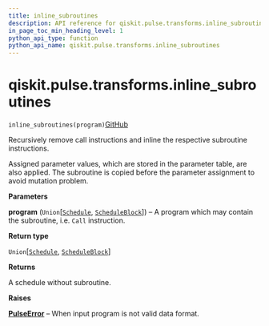 ```yaml
---
title: inline_subroutines
description: API reference for qiskit.pulse.transforms.inline_subroutines
in_page_toc_min_heading_level: 1
python_api_type: function
python_api_name: qiskit.pulse.transforms.inline_subroutines
---
```


# qiskit.pulse.transforms.inline\_subroutines

<span id="qiskit.pulse.transforms.inline_subroutines" />

`inline_subroutines(program)`[GitHub](https://github.com/qiskit/qiskit/tree/stable/0.41/qiskit/pulse/transforms/canonicalization.py "view source code")

Recursively remove call instructions and inline the respective subroutine instructions.

Assigned parameter values, which are stored in the parameter table, are also applied. The subroutine is copied before the parameter assignment to avoid mutation problem.

**Parameters**

**program** (`Union`\[[`Schedule`](qiskit.pulse.Schedule "qiskit.pulse.schedule.Schedule"), [`ScheduleBlock`](qiskit.pulse.ScheduleBlock "qiskit.pulse.schedule.ScheduleBlock")]) – A program which may contain the subroutine, i.e. `Call` instruction.

**Return type**

`Union`\[[`Schedule`](qiskit.pulse.Schedule "qiskit.pulse.schedule.Schedule"), [`ScheduleBlock`](qiskit.pulse.ScheduleBlock "qiskit.pulse.schedule.ScheduleBlock")]

**Returns**

A schedule without subroutine.

**Raises**

[**PulseError**](pulse#qiskit.pulse.PulseError "qiskit.pulse.PulseError") – When input program is not valid data format.

